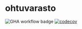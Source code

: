 # ohtuvarasto

![GHA workflow badge](https://github.com/jetp250/ohtuvarasto/workflows/CI/badge.svg)
[![codecov](https://codecov.io/gh/jetp250/ohtuvarasto/branch/master/graph/badge.svg?token=NWTXDW28JF)](https://codecov.io/gh/jetp250/ohtuvarasto)
